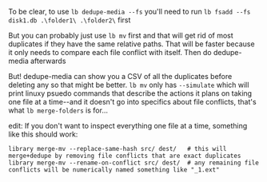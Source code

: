 To be clear, to use `lb dedupe-media --fs` you'll need to run `lb fsadd --fs disk1.db .\folder1\ .\folder2\` first

But you can probably just use `lb mv` first and that will get rid of most duplicates if they have the same relative paths. That will be faster because it only needs to compare each file conflict with itself. Then do dedupe-media afterwards

But! dedupe-media can show you a CSV of all the duplicates before deleting any so that might be better. `lb mv` only has `--simulate` which will print linuxy psuedo commands that describe the actions it plans on taking one file at a time--and it doesn't go into specifics about file conflicts, that's what `lb merge-folders` is for...

edit: If you don't want to inspect everything one file at a time, something like this should work:

    library merge-mv --replace-same-hash src/ dest/   # this will merge+dedupe by removing file conflicts that are exact duplicates
    library merge-mv --rename-on-conflict src/ dest/  # any remaining file conflicts will be numerically named something like "_1.ext"
